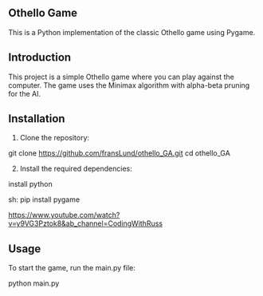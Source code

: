 Othello Game
------------
This is a Python implementation of the classic Othello game using Pygame.

Introduction
------------
This project is a simple Othello game where you can play against the computer. The game uses the Minimax algorithm with alpha-beta pruning for the AI.

Installation
------------
1. Clone the repository:

git clone https://github.com/fransLund/othello_GA.git
cd othello_GA

2. Install the required dependencies:

install python

sh:
pip install pygame

https://www.youtube.com/watch?v=y9VG3Pztok8&ab_channel=CodingWithRuss 

Usage
-----
To start the game, run the main.py file:

python main.py

